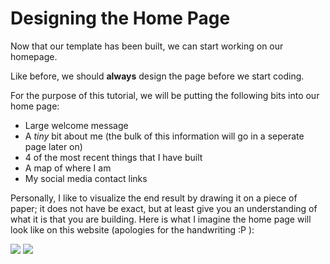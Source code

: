 # Designing the Home Page

Now that our template has been built, we can start working on our homepage.

Like before, we should **always** design the page before we start coding.

For the purpose of this tutorial, we will be putting the following bits into our home page:

* Large welcome message
* A *tiny* bit about me (the bulk of this information will go in a seperate page later on)
* 4 of the most recent things that I have built
* A map of where I am
* My social media contact links

Personally, I like to visualize the end result by drawing it on a piece of paper; it does not have be exact, but at least give you an understanding of what it is that you are building. Here is what I imagine the home page will look like on this website (apologies for the handwriting :P ):

![](../../images/homepage/handdrawn_homepage_1.jpg)
![](../../images/homepage/handdrawn_homepage_2.jpg)